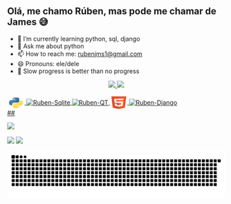 ## Olá, me chamo Rúben, mas pode me chamar de James 😅


- 🌱 I’m currently learning python, sql, django
- 💬 Ask me about python
- 📫 How to reach me: rubenjms1@gmail.com
- 😄 Pronouns: ele/dele
- 🏃 Slow progress is better than no progress

<div align="center">
  <a href="https://github.com/ruben-sa-brito">
  <img height="180em" src="https://github-readme-stats.vercel.app/api?username=ruben-sa-brito&show_icons=true&theme=radical&include_all_commits=true&count_private=true"/>
  <img height="180em" src="https://github-readme-stats.vercel.app/api/top-langs/?username=ruben-sa-brito&layout=compact&langs_count=7&theme=radical"/>
</div>

<div style="display: inline_block"><br>
  <img align="center" alt="Ruben-Python" height="30" width="40" src="https://raw.githubusercontent.com/devicons/devicon/master/icons/python/python-original.svg">
  <img align="center" alt="Ruben-Sqlite" height="30" width="40" src="https://cdn.jsdelivr.net/gh/devicons/devicon/icons/sqlite/sqlite-original.svg">
  <img align="center" alt="Ruben-QT" height="30" width="40" src="https://cdn.jsdelivr.net/gh/devicons/devicon/icons/qt/qt-original.svg">
  <img align="center" alt="Ruben-HTML" height="30" width="40" src="https://raw.githubusercontent.com/devicons/devicon/master/icons/html5/html5-original.svg">
  <img align="center" alt="Ruben-Django" height="30" width="40" src="https://cdn.jsdelivr.net/gh/devicons/devicon/icons/django/django-plain.svg">
         
</div>
##
<div> 
  
  <a href="https://www.instagram.com/jam3s_rb" target="_blank"><img src="https://img.shields.io/badge/-Instagram-%23E4405F?style=for-the-badge&logo=instagram&logoColor=white" target="_blank"></a>
 	
  <a href = "mailto:rubenjms1@gmail.com"><img src="https://img.shields.io/badge/Gmail-D14836?style=for-the-badge&logo=gmail&logoColor=white" target="_blank"></a>
  <a href="https://www.linkedin.com/in/ruben-s%C3%A1-20923a242" target="_blank"><img src="https://img.shields.io/badge/-LinkedIn-%230077B5?style=for-the-badge&logo=linkedin&logoColor=white" target="_blank"></a> 
 
  ![Snake animation](https://github.com/ruben-sa-brito/ruben-sa-brito/blob/output/github-contribution-grid-snake.svg)
 
</div>
